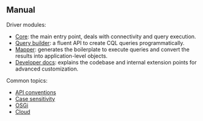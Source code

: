## Manual

Driver modules:

* [Core](core/): the main entry point, deals with connectivity and query execution.
* [Query builder](query_builder/): a fluent API to create CQL queries programmatically.
* [Mapper](mapper/): generates the boilerplate to execute queries and convert the results into
  application-level objects.
* [Developer docs](developer/): explains the codebase and internal extension points for advanced
  customization.

Common topics:

* [API conventions](api_conventions/)
* [Case sensitivity](case_sensitivity/)
* [OSGi](osgi/)
* [Cloud](cloud/)